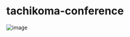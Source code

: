 # tachikoma-conference
 
![image](https://github.com/rcmtcristian/tachikoma-conference/assets/20276785/628c047e-69fa-4229-adca-db0e89413947)
<!-- <img src="https://i.postimg.cc/2jJJ5vF0/ezgif-com-resize.gif"  alt="Hairdresser Salon"/> -->

